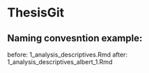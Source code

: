 # ThesisGit


## Naming convesntion example: 
before: 
1_analysis_descriptives.Rmd
after: 
1_analysis_descriptives_albert_1.Rmd
